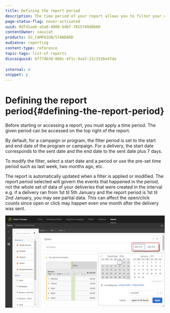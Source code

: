 ```yaml
---
title: Defining the report period
description: The time period of your report allows you to filter your data depending on the chosen dates.
page-status-flag: never-activated
uuid: 8dfd1ae6-a5a0-4900-bd6f-7815749d0b60
contentOwner: sauviat
products: SG_CAMPAIGN/STANDARD
audience: reporting
content-type: reference
topic-tags: list-of-reports
discoiquuid: 8ff74630-860c-4f1c-9aa7-21c3326e47da

internal: n
snippet: y
---
```


# Defining the report period{#defining-the-report-period}

Before starting or accessing a report, you must apply a time period. The given period can be accessed on the top right of the report.

By default, for a campaign or program, the filter period is set to the start and end date of the program or campaign. For a delivery, the start date corresponds to the sent date and the end date to the sent date plus 7 days.

To modify the filter, select a start date and a period or use the pre-set time period such as last week, two months ago, etc.

The report is automatically updated when a filter is applied or modified. The report period selected will govern the events that happened in the period, not the whole set of data of your deliveries that were created in the interval e.g. if a delivery ran from 1st til 5th January and the report period is 1st til 2nd January, you may see partial data. This can affect the open/click counts since open or click may happen even one month after the delivery was sent. 

![](assets/campaign_reports_5.png)
